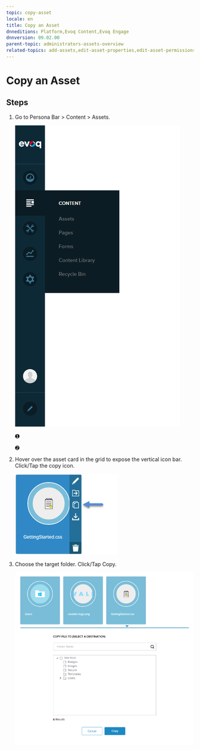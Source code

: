 ```yaml
---
topic: copy-asset
locale: en
title: Copy an Asset
dnneditions: Platform,Evoq Content,Evoq Engage
dnnversion: 09.02.00
parent-topic: administrators-assets-overview
related-topics: add-assets,edit-asset-properties,edit-asset-permissions,move-asset,download-asset,delete-asset
---
```


# Copy an Asset

## Steps

1.  Go to Persona Bar \> Content \> Assets.
    
    ![Persona Bar > Content > Assets](img/scr-pbar-host-Content-E91.png)
    
    ➊
    
    ➋
    
2.  Hover over the asset card in the grid to expose the vertical icon bar. Click/Tap the copy icon.
    
      
    
    ![Asset card iconbar - copy](img/scr-Assets-assetcard-iconbar-copy-E90.png)
    
      
    
3.  Choose the target folder. Click/Tap Copy.
    
      
    
    ![Copy File To folder selector](img/scr-Assets-CopyFileTo.png)